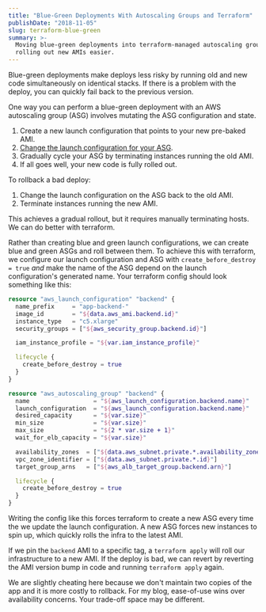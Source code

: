 ```yaml
---
title: "Blue-Green Deployments With Autoscaling Groups and Terraform"
publishDate: "2018-11-05"
slug: terraform-blue-green
summary: >-
  Moving blue-green deployments into terraform-managed autoscaling groups makes
  rolling out new AMIs easier.
---
```


Blue-green deployments make deploys less risky by running old and new code
simultaneously on identical stacks. If there is a problem with the deploy, you
can quickly fail back to the previous version.

One way you can perform a blue-green deployment with an AWS autoscaling group
(ASG) involves mutating the ASG configuration and state.

1. Create a new launch configuration that points to your new pre-baked AMI.
2. [Change the launch configuration for your ASG](https://docs.aws.amazon.com/autoscaling/ec2/userguide/change-launch-config.html).
3. Gradually cycle your ASG by terminating instances running the old AMI.
4. If all goes well, your new code is fully rolled out.

To rollback a bad deploy:

1. Change the launch configuration on the ASG back to the old AMI.
2. Terminate instances running the new AMI.

This achieves a gradual rollout, but it requires manually terminating hosts. We
can do better with terraform.

Rather than creating blue and green launch configurations, we can create blue
and green ASGs and roll between them. To achieve this with terraform, we
configure our launch configuration and ASG with `create_before_destroy = true`
_and_ make the name of the ASG depend on the launch configuration's generated
name. Your terraform config should look something like this:

```terraform
resource "aws_launch_configuration" "backend" {
  name_prefix     = "app-backend-"
  image_id        = "${data.aws_ami.backend.id}"
  instance_type   = "c5.xlarge"
  security_groups = ["${aws_security_group.backend.id}"]

  iam_instance_profile = "${var.iam_instance_profile}"

  lifecycle {
    create_before_destroy = true
  }
}

resource "aws_autoscaling_group" "backend" {
  name                  = "${aws_launch_configuration.backend.name}"
  launch_configuration  = "${aws_launch_configuration.backend.name}"
  desired_capacity      = "${var.size}"
  min_size              = "${var.size}"
  max_size              = "${2 * var.size + 1}"
  wait_for_elb_capacity = "${var.size}"

  availability_zones  = ["${data.aws_subnet.private.*.availability_zone}"]
  vpc_zone_identifier = ["${data.aws_subnet.private.*.id}"]
  target_group_arns   = ["${aws_alb_target_group.backend.arn}"]

  lifecycle {
    create_before_destroy = true
  }
}
```

Writing the config like this forces terraform to create a new ASG every time the
we update the launch configuration. A new ASG forces new instances to spin up,
which quickly rolls the infra to the latest AMI.

If we pin the `backend` AMI to a specific tag, a `terraform apply` will roll our
infrastructure to a new AMI. If the deploy is bad, we can revert by reverting
the AMI version bump in code and running `terraform apply` again.

We are slightly cheating here because we don't maintain two copies of the app
and it is more costly to rollback. For my blog, ease-of-use wins over
availability concerns. Your trade-off space may be different.
